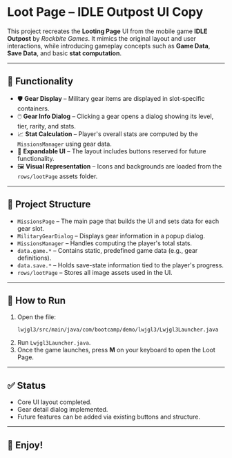 # Loot Page – IDLE Outpost UI Copy

This project recreates the **Looting Page** UI from the mobile game **IDLE Outpost** by *Rockbite Games*. It mimics the original layout and user interactions, while introducing gameplay concepts such as **Game Data**, **Save Data**, and basic **stat computation**.

---

## 🧩 Functionality

* 🛡️ **Gear Display** – Military gear items are displayed in slot-specific containers.
* 🖱️ **Gear Info Dialog** – Clicking a gear opens a dialog showing its level, tier, rarity, and stats.
* 📈 **Stat Calculation** – Player's overall stats are computed by the `MissionsManager` using gear data.
* 🔘 **Expandable UI** – The layout includes buttons reserved for future functionality.
* 🖼️ **Visual Representation** – Icons and backgrounds are loaded from the `rows/lootPage` assets folder.

---

## 🧱 Project Structure

* `MissionsPage` – The main page that builds the UI and sets data for each gear slot.
* `MilitaryGearDialog` – Displays gear information in a popup dialog.
* `MissionsManager` – Handles computing the player's total stats.
* `data.game.*` – Contains static, predefined game data (e.g., gear definitions).
* `data.save.*` – Holds save-state information tied to the player's progress.
* `rows/lootPage` – Stores all image assets used in the UI.

---

## 🚀 How to Run

1. Open the file:
   ```
   lwjgl3/src/main/java/com/bootcamp/demo/lwjgl3/Lwjgl3Launcher.java
   ```
2. Run `Lwjgl3Launcher.java`.
3. Once the game launches, press **M** on your keyboard to open the Loot Page.

---

## ✅ Status

* Core UI layout completed.
* Gear detail dialog implemented.
* Future features can be added via existing buttons and structure.

---

## 👾 Enjoy!
